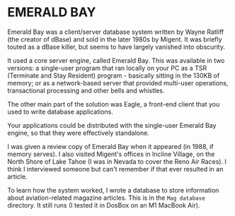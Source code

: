 # EMERALD BAY

Emerald Bay was a client/server database system written by Wayne Ratliff (the creator of dBase) and sold in the later 1980s by Migent. It was briefly touted as a dBase killer, but seems to have largely vanished into obscurity.

It used a core server engine, called Emerald Bay. This was available in two versions: a single-user program that ran locally on your PC as a TSR (Terminate and Stay Resident) program - basically sitting in the 130KB of memory; or as a network-based server that provided multi-user operations, transactional processing and other bells and whistles.

The other main part of the solution was Eagle, a front-end client that you used to write database applications.

Your applications could be distributed with the single-user Emerald Bay engine, so that they were effectively standalone.

I was given a review copy of Emerald Bay when it appeared (in 1988, if memory serves). I also visited Migent's offices in Incline Village, on the North Shore of Lake Tahoe (I was in Nevada to cover the Reno Air Races). I think I interviewed someone but can't remember if that ever resulted in an article.

To learn how the system worked, I wrote a database to store information about aviation-related magazine articles. This is in the `Mag database` directory. It still runs (I tested it in DosBox on an M1 MacBook Air).
